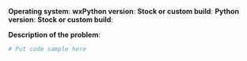<!-- For bugs or other problems please provide the following details in addition to 
     your issue report, if applicable. See also https://wxpython.org/pages/how-to-submit-issue/ 
     
     For issues about building on Linux, please read this page before reporting it here:
     https://wxpython.org/blog/2017-08-17-builds-for-linux-with-pip/
-->

**Operating system**:
**wxPython version**:
**Stock or custom build**:
**Python version**:
**Stock or custom build**:

**Description of the problem**:

<!-- if possible please include a small runnable application that demonstrates the problem -->

```python
# Put code sample here
```
